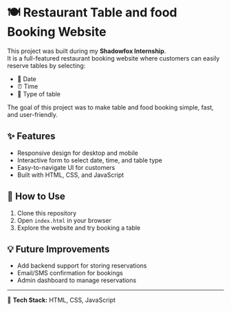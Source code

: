 # 🍽️ Restaurant Table and food  Booking Website

This project was built during my **Shadowfox Internship**.  
It is a full-featured restaurant booking website where customers can easily reserve tables by selecting:
- 📅 Date  
- ⏰ Time  
- 🍴 Type of table  

The goal of this project was to make table and food booking simple, fast, and user-friendly.

## ✨ Features
- Responsive design for desktop and mobile  
- Interactive form to select date, time, and table type  
- Easy-to-navigate UI for customers  
- Built with HTML, CSS, and JavaScript  

## 🚀 How to Use
1. Clone this repository  
2. Open `index.html` in your browser  
3. Explore the website and try booking a table  

## 💡 Future Improvements
- Add backend support for storing reservations  
- Email/SMS confirmation for bookings  
- Admin dashboard to manage reservations  

---

🔨 **Tech Stack:** HTML, CSS, JavaScript
